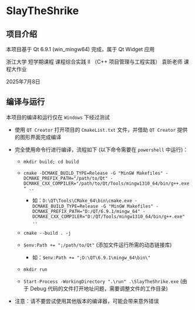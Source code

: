 # SlayTheShrike

## 项目介绍

本项目基于 Qt 6.9.1 (win_mingw64) 完成，属于 Qt Widget 应用

浙江大学 短学期课程 课程综合实践 II （C++ 项目管理与工程实践） 袁昕老师 课程大作业

2025年7月8日

## 编译与运行

本项目的编译和运行仅在 ` Windows ` 下经过测试

- 使用 ` QT Creator ` 打开项目的 ` CmakeList.txt ` 文件，并借助 ` QT Creator ` 提供的图形界面完成编译

- 完全使用命令行进行编译，流程如下 (以下命令需要在 ` powershell ` 中运行)：

    - ` mkdir build; cd build `

    - ` cmake -DCMAKE_BUILD_TYPE=Release -G "MinGW Makefiles" -DCMAKE_PREFIX_PATH="/path/to/Qt" -DCMAKE_CXX_COMPILER="/path/to/Qt/Tools/mingw1310_64/bin/g++.exe" .. `
      - 如：` D:\QT\Tools\CMake_64\bin\cmake.exe -DCMAKE_BUILD_TYPE=Release -G "MinGW Makefiles" -DCMAKE_PREFIX_PATH="D:/QT/6.9.1/mingw_64" -DCMAKE_CXX_COMPILER="D:/QT/Tools/mingw1310_64/bin/g++.exe" .. `

    - ` cmake --build . -j `

    - ` $env:Path += ";/path/to/Qt" ` (添加文件运行所需的动态链接库)
      - 如：` $env:Path += ";D:\QT\6.9.1\mingw_64\bin\" `

    - ` mkdir run `

    - ` Start-Process -WorkingDirectory ".\run" .\SlayTheShrike.exe ` (由于 Debug 代码的文件打开地址问题，需要调整文件的工作目录)

- 注意：请不要尝试使用其他版本的编译器，可能会带来意外错误
